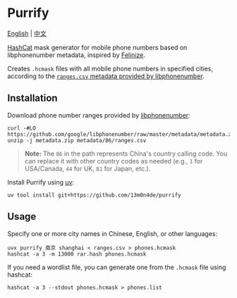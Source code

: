 # Purrify

[English](README.md) | [中文](README.zh.md)

[HashCat](https://github.com/hashcat/hashcat) mask generator for mobile phone numbers based on libphonenumber metadata, inspired by [Felinize](https://github.com/Arnie97/felinize/).

Creates `.hcmask` files with all mobile phone numbers in specified cities, according to the [`ranges.csv` metadata provided by libphonenumber][1].

## Installation

Download phone number ranges provided by [libphonenumber](https://github.com/google/libphonenumber):

```
curl -#LO https://github.com/google/libphonenumber/raw/master/metadata/metadata.zip
unzip -j metadata.zip metadata/86/ranges.csv
```

> **Note:** The `86` in the path represents China's country calling code. You can replace it with other country codes as needed (e.g., `1` for USA/Canada, `44` for UK, `81` for Japan, etc.).

Install Purrify using [uv](https://github.com/astral-sh/uv):

```
uv tool install git+https://github.com/13m0n4de/purrify
```

## Usage

Specify one or more city names in Chinese, English, or other languages:

```
uvx purrify 南京 shanghai < ranges.csv > phones.hcmask
hashcat -a 3 -m 13000 rar.hash phones.hcmask
```

If you need a wordlist file, you can generate one from the `.hcmask` file using hashcat:

```
hashcat -a 3 --stdout phones.hcmask > phones.list
```

[1]: https://github.com/google/libphonenumber/blob/master/metadata/metadata.zip
